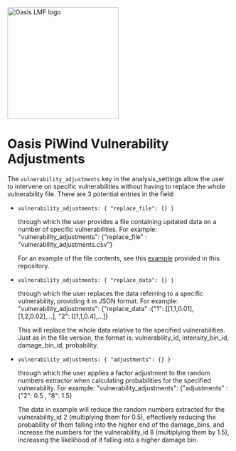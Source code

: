 <img src="https://oasislmf.org/packages/oasis_theme_package/themes/oasis_theme/assets/src/oasis-lmf-colour.png" alt="Oasis LMF logo" width="250"/>

# Oasis PiWind Vulnerability Adjustments

The `vulnerability_adjustments` key in the analysis_settings allow the user to intervene on specific vulnerabilities without having to replace the whole vulnerability file. There are 3 potential entries in the field:

- `vulnerability_adjustments: {
      "replace_file": {}
   }`

    through which the user provides a file containing updated data on a number of specific vulnerabilities.
    For example:
    "vulnerability_adjustments": {"replace_file" : "vulnerability_adjustments.csv"}

    For an example of the file contents, see this [example](https://link.to/file) provided in this repository.

- `vulnerability_adjustments: {
      "replace_data": {}
   }`

   through which the user replaces the data referring to a specific vulnerability, providing it in JSON format.
   For example:
    "vulnerability_adjustments": {"replace_data" :{"1": [[1,1,0.01],[1,2,0.02],...], "2": [[1,1,0.4],...]}
    
   This will replace the whole data relative to the specified vulnerabilities.
   Just as in the file version, the format is: vulnerability_id, intensity_bin_id, damage_bin_id, probability.


- `vulnerability_adjustments: {
      "adjustments": {}
   }`

   through which the user applies a factor adjustment to the random numbers extractor when calculating probabilities for the specified vulnerability.
   For example:
   "vulnerability_adjustments": {"adjustments" :{"2": 0.5 , "8": 1.5}

   The data in example will reduce the random numbers extracted for the vulnerability_id 2 (multiplying them for 0.5), effectively reducing the probability of them falling into the higher end of the damage_bins, and increase the numbers for the vulnerability_id 8 (multiplying them by 1.5), increasing the likelihood of it falling into a higher damage bin.
